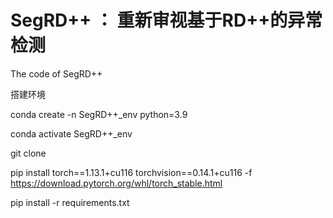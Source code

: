 # SegRD++ ： 重新审视基于RD++的异常检测
The code of SegRD++

搭建环境

conda create -n SegRD++_env python=3.9

conda activate SegRD++_env

git clone 

pip install torch==1.13.1+cu116 torchvision==0.14.1+cu116 -f https://download.pytorch.org/whl/torch_stable.html

pip install -r requirements.txt
